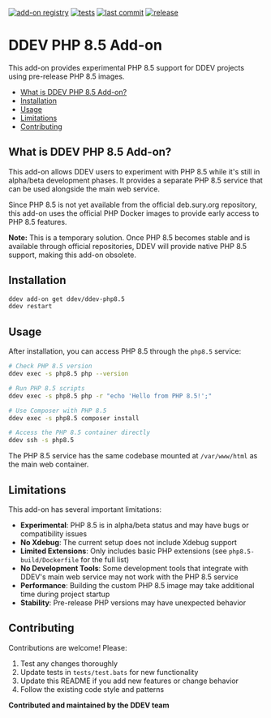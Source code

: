 [![add-on registry](https://img.shields.io/badge/DDEV-Add--on_Registry-blue)](https://addons.ddev.com)
[![tests](https://github.com/ddev/ddev-php8.5/actions/workflows/tests.yml/badge.svg?branch=main)](https://github.com/ddev/ddev-php8.5/actions/workflows/tests.yml?query=branch%3Amain)
[![last commit](https://img.shields.io/github/last-commit/ddev/ddev-php8.5)](https://github.com/ddev/ddev-php8.5/commits)
[![release](https://img.shields.io/github/v/release/ddev/ddev-php8.5)](https://github.com/ddev/ddev-php8.5/releases/latest)

# DDEV PHP 8.5 Add-on <!-- omit in toc -->

This add-on provides experimental PHP 8.5 support for DDEV projects using pre-release PHP 8.5 images.

* [What is DDEV PHP 8.5 Add-on?](#what-is-ddev-php-85-add-on)
* [Installation](#installation)
* [Usage](#usage)
* [Limitations](#limitations)
* [Contributing](#contributing)

## What is DDEV PHP 8.5 Add-on?

This add-on allows DDEV users to experiment with PHP 8.5 while it's still in alpha/beta development phases. It provides a separate PHP 8.5 service that can be used alongside the main web service.

Since PHP 8.5 is not yet available from the official deb.sury.org repository, this add-on uses the official PHP Docker images to provide early access to PHP 8.5 features.

**Note:** This is a temporary solution. Once PHP 8.5 becomes stable and is available through official repositories, DDEV will provide native PHP 8.5 support, making this add-on obsolete.

## Installation

```bash
ddev add-on get ddev/ddev-php8.5
ddev restart
```

## Usage

After installation, you can access PHP 8.5 through the `php8.5` service:

```bash
# Check PHP 8.5 version
ddev exec -s php8.5 php --version

# Run PHP 8.5 scripts
ddev exec -s php8.5 php -r "echo 'Hello from PHP 8.5!';"

# Use Composer with PHP 8.5
ddev exec -s php8.5 composer install

# Access the PHP 8.5 container directly
ddev ssh -s php8.5
```

The PHP 8.5 service has the same codebase mounted at `/var/www/html` as the main web container.

## Limitations

This add-on has several important limitations:

- **Experimental**: PHP 8.5 is in alpha/beta status and may have bugs or compatibility issues
- **No Xdebug**: The current setup does not include Xdebug support
- **Limited Extensions**: Only includes basic PHP extensions (see `php8.5-build/Dockerfile` for the full list)
- **No Development Tools**: Some development tools that integrate with DDEV's main web service may not work with the PHP 8.5 service
- **Performance**: Building the custom PHP 8.5 image may take additional time during project startup
- **Stability**: Pre-release PHP versions may have unexpected behavior

## Contributing

Contributions are welcome! Please:

1. Test any changes thoroughly
2. Update tests in `tests/test.bats` for new functionality
3. Update this README if you add new features or change behavior
4. Follow the existing code style and patterns

**Contributed and maintained by the DDEV team**
